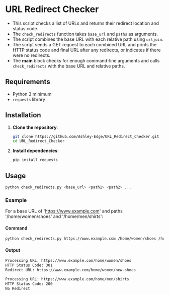 # URL Redirect Checker

* This script checks a list of URLs and returns their redirect location and status code.
* The `check_redirects` function takes `base_url` and `paths` as arguments.
* The script combines the base URL with each relative path using `urljoin`.
* The script sends a GET request to each combined URL and prints the HTTP status code and final URL after any redirects, or indicates if there were no redirects.
* The __main__ block checks for enough command-line arguments and calls `check_redirects` with the base URL and relative paths.

## Requirements

- Python 3 minimum 
- `requests` library

## Installation

1. **Clone the repository**:

    ```bash
    git clone https://github.com/Ashley-Edge/URL_Redirect_Checker.git
    cd URL_Redirect_Checker
    ```

2. **Install dependencies**:

    ```bash
    pip install requests
    ```

## Usage

```bash
python check_redirects.py <base_url> <path1> <path2> ...
```
### Example
For a base URL of 'https://www.example.com' and paths '/home/women/shoes' and '/home/men/shirts':
#### Command
```bash
python check_redirects.py https://www.example.com /home/women/shoes /home/men/shirts
```
#### Output
```bash
Processing URL: https://www.example.com/home/women/shoes
HTTP Status Code: 301
Redirect URL: https://www.example.com/home/women/new-shoes

Processing URL: https://www.example.com/home/men/shirts
HTTP Status Code: 200
No Redirect
```
